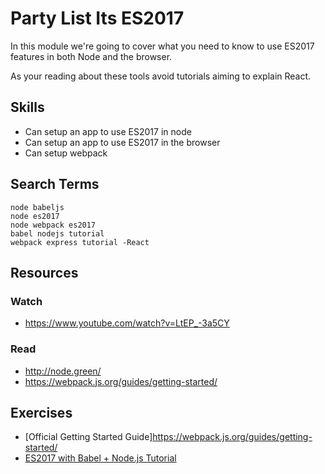 # Party List Its ES2017

In this module we're going to cover what you need to know to use ES2017 features
in both Node and the browser.

As your reading about these tools avoid tutorials aiming to explain React.

## Skills

- Can setup an app to use ES2017 in node
- Can setup an app to use ES2017 in the browser
- Can setup webpack


## Search Terms

```
node babeljs
node es2017
node webpack es2017
babel nodejs tutorial
webpack express tutorial -React
```

## Resources

### Watch

- https://www.youtube.com/watch?v=LtEP_-3a5CY

### Read

- http://node.green/
- https://webpack.js.org/guides/getting-started/


## Exercises

- [Official Getting Started Guide]https://webpack.js.org/guides/getting-started/
- [ES2017 with Babel + Node.js Tutorial](https://www.youtube.com/watch?v=LtEP_-3a5CY)
